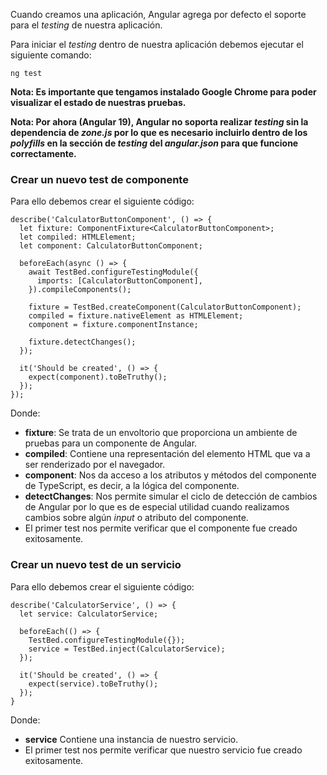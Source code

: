 Cuando creamos una aplicación, Angular agrega por defecto el soporte para el *testing* de nuestra aplicación.

Para iniciar el *testing* dentro de nuestra aplicación debemos ejecutar el siguiente comando:

```
ng test
```

**Nota: Es importante que tengamos instalado Google Chrome para poder visualizar el estado de nuestras pruebas.**

**Nota: Por ahora (Angular 19), Angular no soporta realizar *testing* sin la dependencia de *zone.js* por lo que es necesario incluirlo dentro de los *polyfills* en la sección de *testing* del *angular.json* para que funcione correctamente.**
### Crear un nuevo test de componente

Para ello debemos crear el siguiente código:

```
describe('CalculatorButtonComponent', () => {
  let fixture: ComponentFixture<CalculatorButtonComponent>;
  let compiled: HTMLElement;
  let component: CalculatorButtonComponent;

  beforeEach(async () => {
    await TestBed.configureTestingModule({
      imports: [CalculatorButtonComponent],
    }).compileComponents();

    fixture = TestBed.createComponent(CalculatorButtonComponent);
    compiled = fixture.nativeElement as HTMLElement;
    component = fixture.componentInstance;

    fixture.detectChanges();
  });

  it('Should be created', () => {
    expect(component).toBeTruthy();
  });
});
```

Donde:

- **fixture**: Se trata de un envoltorio que proporciona un ambiente de pruebas para un componente de Angular.
- **compiled**: Contiene una representación del elemento HTML que va a ser renderizado por el navegador.
- **component**: Nos da acceso a los atributos y métodos del componente de TypeScript, es decir, a la lógica del componente.
- **detectChanges**: Nos permite simular el ciclo de detección de cambios de Angular por lo que es de especial utilidad cuando realizamos cambios sobre algún *input* o atributo del componente.
- El primer test nos permite verificar que el componente fue creado exitosamente.
### Crear un nuevo test de un servicio

Para ello debemos crear el siguiente código:

```
describe('CalculatorService', () => {
  let service: CalculatorService;

  beforeEach(() => {
    TestBed.configureTestingModule({});
    service = TestBed.inject(CalculatorService);
  });

  it('Should be created', () => {
    expect(service).toBeTruthy();
  });
}
```

Donde:

- **service** Contiene una instancia de nuestro servicio.
- El primer test nos permite verificar que nuestro servicio fue creado exitosamente.